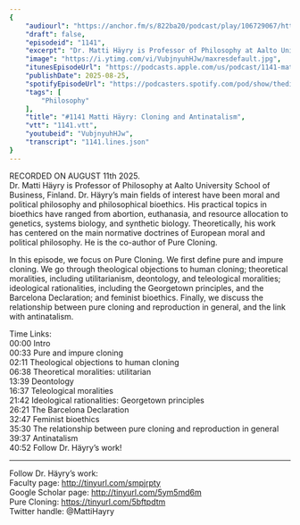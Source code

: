 ```yaml
---
{
	"audiourl": "https://anchor.fm/s/822ba20/podcast/play/106729067/https%3A%2F%2Fd3ctxlq1ktw2nl.cloudfront.net%2Fstaging%2F2025-7-11%2F8740ad10-82f9-bde6-c00f-edd224b7738b.m4a",
	"draft": false,
	"episodeid": "1141",
	"excerpt": "Dr. Matti Häyry is Professor of Philosophy at Aalto University School of Business, Finland. Dr. Häyry’s main fields of interest have been moral and political philosophy and philosophical bioethics. His practical topics in bioethics have ranged from abortion, euthanasia, and resource allocation to genetics, systems biology, and synthetic biology. Theoretically, his work has centered on the main normative doctrines of European moral and political philosophy. He is the co-author of Pure Cloning.",
	"image": "https://i.ytimg.com/vi/VubjnyuhHJw/maxresdefault.jpg",
	"itunesEpisodeUrl": "https://podcasts.apple.com/us/podcast/1141-matti-h%C3%A4yry-cloning-and-antinatalism/id1451347236?i=1000723477281&uo=4",
	"publishDate": 2025-08-25,
	"spotifyEpisodeUrl": "https://podcasters.spotify.com/pod/show/thedissenter/episodes/1141-Matti-Hyry-Cloning-and-Antinatalism-e36nk5b",
	"tags": [
		"Philosophy"
	],
	"title": "#1141 Matti Häyry: Cloning and Antinatalism",
	"vtt": "1141.vtt",
	"youtubeid": "VubjnyuhHJw",
	"transcript": "1141.lines.json"
}
---
```

RECORDED ON AUGUST 11th 2025.  
Dr. Matti Häyry is Professor of Philosophy at Aalto University School of Business, Finland. Dr. Häyry’s main fields of interest have been moral and political philosophy and philosophical bioethics. His practical topics in bioethics have ranged from abortion, euthanasia, and resource allocation to genetics, systems biology, and synthetic biology. Theoretically, his work has centered on the main normative doctrines of European moral and political philosophy. He is the co-author of Pure Cloning.

In this episode, we focus on Pure Cloning. We first define pure and impure cloning. We go through theological objections to human cloning; theoretical moralities, including utilitarianism, deontology, and teleological moralities; ideological rationalities, including the Georgetown principles, and the Barcelona Declaration; and feminist bioethics. Finally, we discuss the relationship between pure cloning and reproduction in general, and the link with antinatalism.

Time Links:  
<time>00:00</time> Intro  
<time>00:33</time> Pure and impure cloning  
<time>02:11</time> Theological objections to human cloning  
<time>06:38</time> Theoretical moralities: utilitarian  
<time>13:39</time> Deontology  
<time>16:37</time> Teleological moralities  
<time>21:42</time> Ideological rationalities: Georgetown principles  
<time>26:21</time> The Barcelona Declaration  
<time>32:47</time> Feminist bioethics  
<time>35:30</time> The relationship between pure cloning and reproduction in general  
<time>39:37</time> Antinatalism  
<time>40:52</time> Follow Dr. Häyry’s work!

---

Follow Dr. Häyry’s work:  
Faculty page: http://tinyurl.com/smpjrpty  
Google Scholar page: http://tinyurl.com/5ym5md6m  
Pure Cloning: https://tinyurl.com/5bftpdtm  
Twitter handle: @MattiHayry
